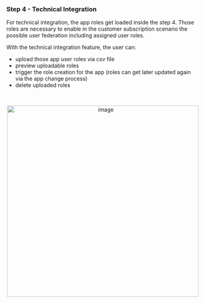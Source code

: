 ### Step 4 - Technical Integration

For technical integration, the app roles get loaded inside the step 4. Those roles are necessary to enable in the customer subscription scenario the possible user federation including assigned user roles.

With the technical integration feature, the user can:

* upload those app user roles via csv file
* preview uploadable roles
* trigger the role creation for the app (roles can get later updated again via the app change process)
* delete uploaded roles

<br>

<p align="center">
<img width="500" alt="image" src="https://user-images.githubusercontent.com/94133633/216191033-a17490ec-2815-4e47-9f19-e58d2d2f04bc.png">
</p>

<br>
<br>
